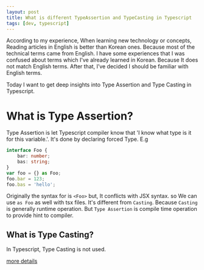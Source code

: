 ```yaml
---
layout: post
title: What is different TypeAssertion and TypeCasting in Typescript
tags: [dev, typescript]
---
```


According to my experience, When learning new technology or concepts, Reading articles in English is better than Korean ones. Because most of the technical terms came from English. I have some experiences that I was confused about terms which I’ve already learned in Korean. Because It does not match English terms. After that, I’ve decided I should be familiar with English terms.

Today I want to get deep insights into Type Assertion and Type Casting in Typescript.

# What is Type Assertion?
Type Assertion is let Typescript compiler know that 'I know what type is it for this variable.'. It's done by declaring forced Type.
E.g
```typescript
interface Foo {
    bar: number;
    bas: string;
}
var foo = {} as Foo;
foo.bar = 123;
foo.bas = 'hello';
```

Originally the syntax for is `<Foo>` but, It conflicts with JSX syntax. so We can use `as Foo` as well with tsx files.
It's different from `Casting`. Because `Casting` is generally runtime operation. But `Type Assertion` is compile time operation to provide hint to compiler.

## What is Type Casting?
In Typescript, Type Casting is not used.

[more details](https://basarat.gitbooks.io/typescript/docs/types/type-assertion.html)
